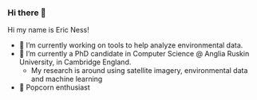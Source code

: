 ### Hi there 👋

Hi my name is Eric Ness!

- 🔭 I’m currently working on tools to help analyze environmental data. 
- 🌱 I’m currently a PhD candidate in Computer Science @ Anglia Ruskin University, in Cambridge England.
  - My research is around using satellite imagery, environmental data and machine learning
- 🍿 Popcorn enthusiast 

<!--
**Eric-Ness/Eric-Ness** is a ✨ _special_ ✨ repository because its `README.md` (this file) appears on your GitHub profile.

Here are some ideas to get you started:

- 🔭 I’m currently working on ...
- 🌱 I’m currently learning ...
- 👯 I’m looking to collaborate on ...
- 🤔 I’m looking for help with ...
- 💬 Ask me about ...
- 📫 How to reach me: ...
- 😄 Pronouns: ...
- ⚡ Fun fact: ...
-->
